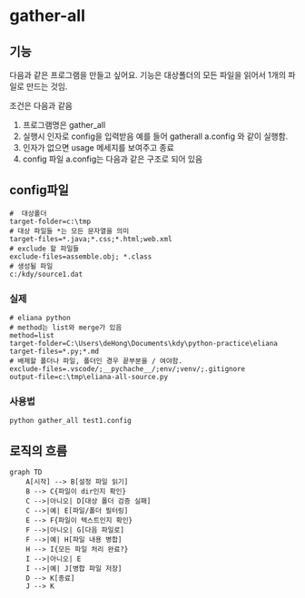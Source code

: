 # gather-all

## 기능
다음과 같은 프로그램을 만들고 싶어요.
기능은 대상폴더의 모든 파일을 읽어서 1개의 파일로 만드는 것임.

조건은 다음과 같음
1. 프로그램명은 gather_all
2. 실행시 인자로 config을 입력받음 예를 들어 gatherall a.config 와 같이 실행함.
3. 인자가 없으면 usage 메세지를 보여주고 종료
4. config 파일 a.config는 다음과 같은 구조로 되어 있음

## config파일
```
#  대상폴더
target-folder=c:\tmp
# 대상 파일들 *는 모든 문자열을 의미
target-files=*.java;*.css;*.html;web.xml
# exclude 할 파일들
exclude-files=assemble.obj; *.class
# 생성될 파일
c:/kdy/source1.dat
```
### 실제
```
# eliana python 
# method는 list와 merge가 있음
method=list
target-folder=C:\Users\deHong\Documents\kdy\python-practice\eliana
target-files=*.py;*.md
# 배제할 폴더나 파일, 폴더인 경우 끝부분을 / 여야함.
exclude-files=.vscode/;__pychache__/;env/;venv/;.gitignore
output-file=c:\tmp\eliana-all-source.py  
```

### 사용법

```
python gather_all test1.config
```

## 로직의 흐름 
```mermaid
graph TD
    A[시작] --> B[설정 파일 읽기]
    B --> C{파일이 dir인지 확인}
    C -->|아니오| D[대상 폴더 검증 실패]
    C -->|예| E[파일/폴더 필터링]
    E --> F{파일이 텍스트인지 확인}
    F -->|아니오| G[다음 파일로]
    F -->|예| H[파일 내용 병합]
    H --> I{모든 파일 처리 완료?}
    I -->|아니오| E
    I -->|예| J[병합 파일 저장]
    D --> K[종료]
    J --> K
```